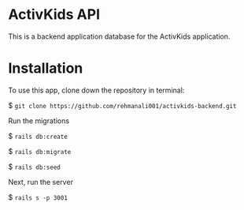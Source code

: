 # ActivKids API

This is a backend application database for the ActivKids application.

# Installation

To use this app, clone down the repository in terminal:

$ `git clone https://github.com/rehmanali001/activkids-backend.git`

Run the migrations

$ `rails db:create`

$ `rails db:migrate` 

$ `rails db:seed` 


Next, run the server 

$ `rails s -p 3001` 

